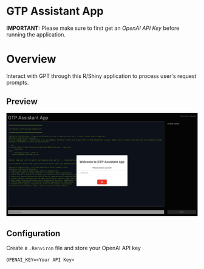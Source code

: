 # GTP Assistant App
**IMPORTANT:** Please make sure to first get an *OpenAI API Key* before running the application.

# Overview
Interact with GPT through this R/Shiny application to process user's request prompts.

## Preview
<img src="figs/GTP_Assistant_Shiny_App.png" alt="GTP Example">

## Configuration
Create a `.Renviron` file and store your OpenAI API key
```shell
OPENAI_KEY=<Your API Key>
```